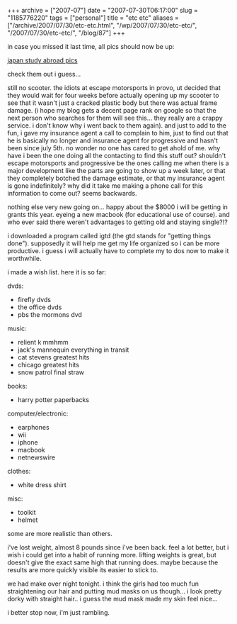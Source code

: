 +++
archive = ["2007-07"]
date = "2007-07-30T06:17:00"
slug = "1185776220"
tags = ["personal"]
title = "etc etc"
aliases = ["/archive/2007/07/30/etc-etc.html", "/wp/2007/07/30/etc-etc/", "/2007/07/30/etc-etc/", "/blog/87"]
+++

in case you missed it last time, all pics should now be up:

[japan study abroad pics][1]

check them out i guess...

still no scooter. the idiots at escape motorsports in provo, ut decided
that they would wait for four weeks before actually opening up my scooter
to see that it wasn't just a cracked plastic body but there was actual
frame damage. (i hope my blog gets a decent page rank on google so that
the next person who searches for them will see this... they really are
a crappy service. i don't know why i went back to them again). and just to
add to the fun, i gave my insurance agent a call to complain to him, just
to find out that he is basically no longer and insurance agent for
progressive and hasn't been since july 5th. no wonder no one has cared to
get ahold of me. why have i been the one doing all the contacting to find
this stuff out? shouldn't escape motorsports and progressive be the ones
calling me when there is a major development like the parts are going to
show up a week later, or that they completely botched the damage estimate,
or that my insurance agent is gone indefinitely? why did it take me making
a phone call for this information to come out? seems backwards.

nothing else very new going on... happy about the $8000 i will be getting
in grants this year. eyeing a new macbook (for educational use of course).
and who ever said there weren't advantages to getting old and staying
single?!?

i downloaded a program called igtd (the gtd stands for "getting things
done"). supposedly it will help me get my life organized so i can be more
productive. i guess i will actually have to complete my to dos now to make
it worthwhile.

i made a wish list. here it is so far:

dvds:
- firefly dvds
- the office dvds
- pbs the mormons dvd

music:
- relient k mmhmm
- jack's mannequin everything in transit
- cat stevens greatest hits
- chicago greatest hits
- snow patrol final straw

books:
- harry potter paperbacks

computer/electronic:
- earphones
- wii
- iphone
- macbook
- netnewswire

clothes:
- white dress shirt

misc:
- toolkit
- helmet

some are more realistic than others.

i've lost weight, almost 8 pounds since i've been back. feel a lot better,
but i wish i could get into a habit of running more. lifting weights is
great, but doesn't give the exact same high that running does. maybe
because the results are more quickly visible its easier to stick to.

we had make over night tonight. i think the girls had too much fun
straightening our hair and putting mud masks on us though... i look pretty
dorky with straight hair.. i guess the mud mask made my skin feel nice...

i better stop now, i'm just rambling.

[1]: http://picasaweb.google.com/ryanjapan2007


